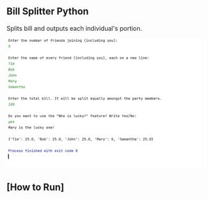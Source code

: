 Bill Splitter Python
------------------------------------------------------------
Splits bill and outputs each individual's portion.

<img width="450" alt="GameScreenshot" src="https://github.com/Inderdeep-Klotia/Bill_Splitter_Python/blob/1d58ff38823259a2d4d4ccebaa97035039e36f24/Project%20Execution%20Screenshot.PNG">


[How to Run]
------------------------------------------------------------

